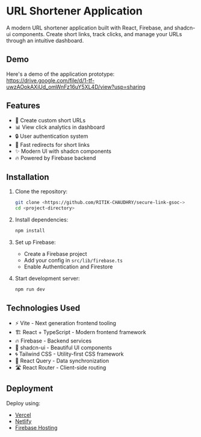 
# URL Shortener Application

A modern URL shortener application built with React, Firebase, and shadcn-ui components. Create short links, track clicks, and manage your URLs through an intuitive dashboard.

## Demo

Here's a demo of the application prototype: https://drive.google.com/file/d/1-tf-uwzAOokAXiUd_omWnFz16uY5XL4D/view?usp=sharing

## Features

- 🔗 Create custom short URLs
- 📊 View click analytics in dashboard
- 🔒 User authentication system
- 🚀 Fast redirects for short links
- ✨ Modern UI with shadcn components
- 🔥 Powered by Firebase backend

## Installation

1. Clone the repository:
   ```sh
   git clone <https://github.com/RITIK-CHAUDHRY/secure-link-gsoc->
   cd <project-directory>
   ```

2. Install dependencies:
   ```sh
   npm install
   ```

3. Set up Firebase:
   - Create a Firebase project
   - Add your config in `src/lib/firebase.ts`
   - Enable Authentication and Firestore

4. Start development server:
   ```sh
   npm run dev
   ```

## Technologies Used

- ⚡ Vite - Next generation frontend tooling
- 🏗️ React + TypeScript - Modern frontend framework
- 🔥 Firebase - Backend services
- 🎨 shadcn-ui - Beautiful UI components
- 🌀 Tailwind CSS - Utility-first CSS framework
- 🔄 React Query - Data synchronization
- 🛣️ React Router - Client-side routing

## Deployment

Deploy using:
- [Vercel](https://vercel.com)
- [Netlify](https://netlify.com)
- [Firebase Hosting](https://firebase.google.com/docs/hosting)
